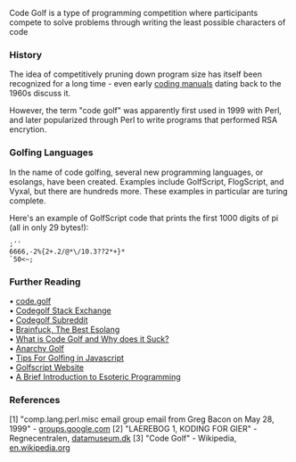Code Golf is a type of programming competition where participants compete to solve problems through writing the least possible characters of code

### History
The idea of competitively pruning down program size has itself been recognized for a long time - even early [coding manuals](http://datamuseum.dk/w/images/b/be/LaerebogI.pdf) dating back to the 1960s discuss it.

However, the term "code golf" was apparently first used in 1999 with Perl, and later popularized through Perl to write programs that performed RSA encrytion.

### Golfing Languages 
In the name of code golfing, several new programming languages, or esolangs, have been created. Examples include GolfScript, FlogScript, and Vyxal, but there are hundreds more. These examples in particular are turing complete.

Here's an example of GolfScript code that prints the first 1000 digits of pi (all in only 29 bytes!):

```sh=
;''
6666,-2%{2+.2/@*\/10.3??2*+}*
`50<~;
```

### Further Reading
• [code.golf](https://code.golf/)  
• [Codegolf Stack Exchange](https://codegolf.stackexchange.com/)  
• [Codegolf Subreddit](https://www.reddit.com/r/codegolf/)  
• [Brainfuck, The Best Esolang](https://esolangs.org/wiki/Brainfuck)  
• [What is Code Golf and Why does it Suck?](https://www.barrymichaeldoyle.com/code-golf/)  
• [Anarchy Golf](http://golf.shinh.org/)  
• [Tips For Golfing in Javascript](https://gist.github.com/attilabuti/78a493f174803c47c49f)  
• [Golfscript Website](http://www.golfscript.com/golfscript/)  
• [A Brief Introduction to Esoteric Programming](https://www.youtube.com/watch?v=cQ7bcCrJMHc/)

### References
[1] "comp.lang.perl.misc email group email from Greg Bacon on May 28, 1999" - [groups.google.com](https://groups.google.com/g/comp.lang.perl.misc/c/zYRU5D2IyuI/m/II0sSTTEl3sJ)
[2] "LAEREBOG 1, KODING FOR GIER" - Regnecentralen, [datamuseum.dk](http://datamuseum.dk/w/images/b/be/LaerebogI.pdf)
[3] "Code Golf" - Wikipedia, [en.wikipedia.org](https://en.wikipedia.org/wiki/Code_golf)
